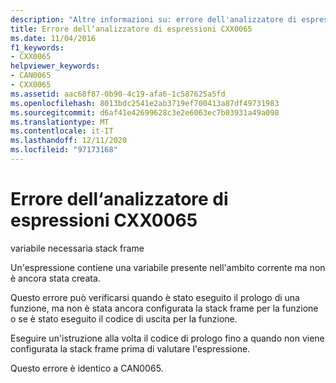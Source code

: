 ```yaml
---
description: "Altre informazioni su: errore dell'analizzatore di espressioni CXX0065"
title: Errore dell‘analizzatore di espressioni CXX0065
ms.date: 11/04/2016
f1_keywords:
- CXX0065
helpviewer_keywords:
- CAN0065
- CXX0065
ms.assetid: aac68f87-0b90-4c19-afa6-1c587625a5fd
ms.openlocfilehash: 8013bdc2541e2ab3719ef700413a87df49731983
ms.sourcegitcommit: d6af41e42699628c3e2e6063ec7b03931a49a098
ms.translationtype: MT
ms.contentlocale: it-IT
ms.lasthandoff: 12/11/2020
ms.locfileid: "97173168"
---
```

# <a name="expression-evaluator-error-cxx0065"></a>Errore dell‘analizzatore di espressioni CXX0065

variabile necessaria stack frame

Un'espressione contiene una variabile presente nell'ambito corrente ma non è ancora stata creata.

Questo errore può verificarsi quando è stato eseguito il prologo di una funzione, ma non è stata ancora configurata la stack frame per la funzione o se è stato eseguito il codice di uscita per la funzione.

Eseguire un'istruzione alla volta il codice di prologo fino a quando non viene configurata la stack frame prima di valutare l'espressione.

Questo errore è identico a CAN0065.
